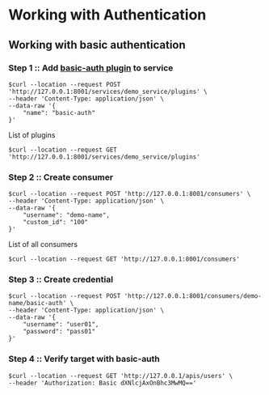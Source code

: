 # Working with Authentication

## Working with basic authentication

### Step 1 :: Add [basic-auth plugin](https://docs.konghq.com/hub/kong-inc/basic-auth/) to service
```
$curl --location --request POST 'http://127.0.0.1:8001/services/demo_service/plugins' \
--header 'Content-Type: application/json' \
--data-raw '{
    "name": "basic-auth"
}'
```

List of plugins
```
$curl --location --request GET 'http://127.0.0.1:8001/services/demo_service/plugins'
```

### Step 2 :: Create consumer
```
$curl --location --request POST 'http://127.0.0.1:8001/consumers' \
--header 'Content-Type: application/json' \
--data-raw '{
	"username": "demo-name",
	"custom_id": "100"
}'
```

List of all consumers
```
$curl --location --request GET 'http://127.0.0.1:8001/consumers'
```

### Step 3 :: Create credential
```
$curl --location --request POST 'http://127.0.0.1:8001/consumers/demo-name/basic-auth' \
--header 'Content-Type: application/json' \
--data-raw '{
	"username": "user01",
	"password": "pass01"
}'
```

### Step 4 :: Verify target with basic-auth
```
$curl --location --request GET 'http://127.0.0.1/apis/users' \
--header 'Authorization: Basic dXNlcjAxOnBhc3MwMQ=='
```

